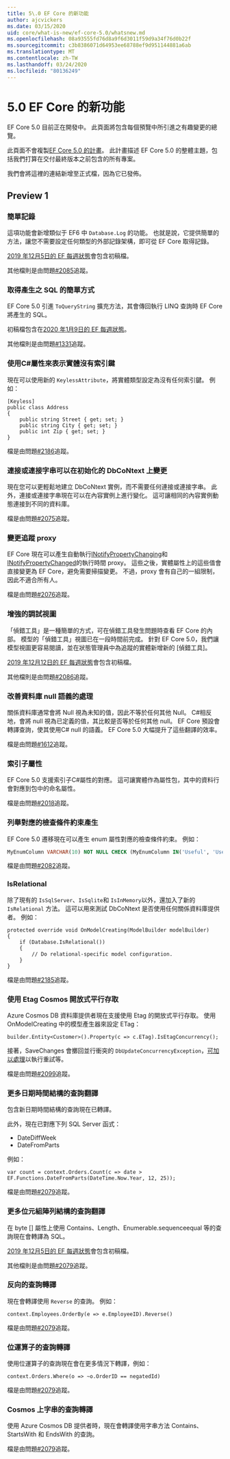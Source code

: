 ```yaml
---
title: 5\.0 EF Core 的新功能
author: ajcvickers
ms.date: 03/15/2020
uid: core/what-is-new/ef-core-5.0/whatsnew.md
ms.openlocfilehash: 08a93555fd76d8a9f6d3011f59d9a34f76d0b22f
ms.sourcegitcommit: c3b8386071d64953ee68788ef9d951144881a6ab
ms.translationtype: MT
ms.contentlocale: zh-TW
ms.lasthandoff: 03/24/2020
ms.locfileid: "80136249"
---
```

# <a name="whats-new-in-ef-core-50"></a>5\.0 EF Core 的新功能

EF Core 5.0 目前正在開發中。
此頁面將包含每個預覽中所引進之有趣變更的總覽。

此頁面不會複製[EF Core 5.0 的計畫](plan.md)。
此計畫描述 EF Core 5.0 的整體主題，包括我們打算在交付最終版本之前包含的所有專案。

我們會將這裡的連結新增至正式檔，因為它已發佈。

## <a name="preview-1"></a>Preview 1

### <a name="simple-logging"></a>簡單記錄

這項功能會新增類似于 EF6 中 `Database.Log` 的功能。
也就是說，它提供簡單的方法，讓您不需要設定任何類型的外部記錄架構，即可從 EF Core 取得記錄。

[2019 年12月5日的 EF 每週狀態](https://github.com/dotnet/efcore/issues/15403#issuecomment-562332863)會包含初稿檔。

其他檔則是由問題[#2085](https://github.com/dotnet/EntityFramework.Docs/issues/2085)追蹤。

### <a name="simple-way-to-get-generated-sql"></a>取得產生之 SQL 的簡單方式

EF Core 5.0 引進 `ToQueryString` 擴充方法，其會傳回執行 LINQ 查詢時 EF Core 將產生的 SQL。

初稿檔包含在[2020 年1月9日的 EF 每週狀態](https://github.com/dotnet/efcore/issues/19549#issuecomment-572823246)。

其他檔則是由問題[#1331](https://github.com/dotnet/EntityFramework.Docs/issues/1331)追蹤。

### <a name="use-a-c-attribute-to-indicate-that-an-entity-has-no-key"></a>使用C#屬性來表示實體沒有索引鍵

現在可以使用新的 `KeylessAttribute`，將實體類型設定為沒有任何索引鍵。
例如：

```CSharp
[Keyless]
public class Address
{
    public string Street { get; set; }
    public string City { get; set; }
    public int Zip { get; set; }
}
```

檔是由問題[#2186](https://github.com/dotnet/EntityFramework.Docs/issues/2186)追蹤。

### <a name="connection-or-connection-string-can-be-changed-on-initialized-dbcontext"></a>連接或連接字串可以在初始化的 DbCoNtext 上變更

現在您可以更輕鬆地建立 DbCoNtext 實例，而不需要任何連接或連接字串。
此外，連接或連接字串現在可以在內容實例上進行變化。
這可讓相同的內容實例動態連接到不同的資料庫。

檔是由問題[#2075](https://github.com/dotnet/EntityFramework.Docs/issues/2075)追蹤。

### <a name="change-tracking-proxies"></a>變更追蹤 proxy

EF Core 現在可以產生自動執行[INotifyPropertyChanging](https://docs.microsoft.com/dotnet/api/system.componentmodel.inotifypropertychanging?view=netcore-3.1)和[INotifyPropertyChanged](https://docs.microsoft.com/dotnet/api/system.componentmodel.inotifypropertychanged?view=netcore-3.1)的執行時間 proxy。
這些之後，實體屬性上的這些值會直接變更為 EF Core，避免需要掃描變更。
不過，proxy 會有自己的一組限制，因此不適合所有人。

檔是由問題[#2076](https://github.com/dotnet/EntityFramework.Docs/issues/2076)追蹤。

### <a name="enhanced-debug-views"></a>增強的調試視圖

「偵錯工具」是一種簡單的方式，可在偵錯工具發生問題時查看 EF Core 的內部。
模型的「偵錯工具」視圖已在一段時間前完成。
針對 EF Core 5.0，我們讓模型視圖更容易閱讀，並在狀態管理員中為追蹤的實體新增新的 [偵錯工具]。

[2019 年12月12日的 EF 每週狀態](https://github.com/dotnet/efcore/issues/15403#issuecomment-565196206)會包含初稿檔。

其他檔則是由問題[#2086](https://github.com/dotnet/EntityFramework.Docs/issues/2086)追蹤。

### <a name="improved-handling-of-database-null-semantics"></a>改善資料庫 null 語義的處理

關係資料庫通常會將 Null 視為未知的值，因此不等於任何其他 Null。
C#相反地，會將 null 視為已定義的值，其比較是否等於任何其他 null。
EF Core 預設會轉譯查詢，使其使用C# null 的語義。
EF Core 5.0 大幅提升了這些翻譯的效率。

檔是由問題[#1612](https://github.com/dotnet/EntityFramework.Docs/issues/1612)追蹤。

### <a name="indexer-properties"></a>索引子屬性

EF Core 5.0 支援索引子C#屬性的對應。
這可讓實體作為屬性包，其中的資料行會對應到包中的命名屬性。

檔是由問題[#2018](https://github.com/dotnet/EntityFramework.Docs/issues/2018)追蹤。

### <a name="generation-of-check-constraints-for-enum-mappings"></a>列舉對應的檢查條件約束產生

EF Core 5.0 遷移現在可以產生 enum 屬性對應的檢查條件約束。
例如：

```SQL
MyEnumColumn VARCHAR(10) NOT NULL CHECK (MyEnumColumn IN('Useful', 'Useless', 'Unknown'))
```

檔是由問題[#2082](https://github.com/dotnet/EntityFramework.Docs/issues/2082)追蹤。

### <a name="isrelational"></a>IsRelational

除了現有的 `IsSqlServer`、`IsSqlite`和 `IsInMemory`以外，還加入了新的 `IsRelational` 方法。
這可以用來測試 DbCoNtext 是否使用任何關係資料庫提供者。
例如：

```CSharp
protected override void OnModelCreating(ModelBuilder modelBuilder)
{
    if (Database.IsRelational())
    {
        // Do relational-specific model configuration.
    }
}
```

檔是由問題[#2185](https://github.com/dotnet/EntityFramework.Docs/issues/2185)追蹤。

### <a name="cosmos-optimistic-concurrency-with-etags"></a>使用 Etag Cosmos 開放式平行存取

Azure Cosmos DB 資料庫提供者現在支援使用 Etag 的開放式平行存取。
使用 OnModelCreating 中的模型產生器來設定 ETag：

```CSharp
builder.Entity<Customer>().Property(c => c.ETag).IsEtagConcurrency();
```

接著，SaveChanges 會擲回並行衝突的 `DbUpdateConcurrencyException`，[可加以處理](https://docs.microsoft.com/ef/core/saving/concurrency)以執行重試等。


檔是由問題[#2099](https://github.com/dotnet/EntityFramework.Docs/issues/2099)追蹤。

### <a name="query-translations-for-more-datetime-constructs"></a>更多日期時間結構的查詢翻譯

包含新日期時間結構的查詢現在已轉譯。

此外，現在已對應下列 SQL Server 函式：
* DateDiffWeek
* DateFromParts

例如：

```CSharp
var count = context.Orders.Count(c => date > EF.Functions.DateFromParts(DateTime.Now.Year, 12, 25));

```

檔是由問題[#2079](https://github.com/dotnet/EntityFramework.Docs/issues/2079)追蹤。

### <a name="query-translations-for-more-byte-array-constructs"></a>更多位元組陣列結構的查詢翻譯

在 byte [] 屬性上使用 Contains、Length、Enumerable.sequenceequal 等的查詢現在會轉譯為 SQL。

[2019 年12月5日的 EF 每週狀態](https://github.com/dotnet/efcore/issues/15403#issuecomment-562332863)會包含初稿檔。

其他檔則是由問題[#2079](https://github.com/dotnet/EntityFramework.Docs/issues/2079)追蹤。

### <a name="query-translation-for-reverse"></a>反向的查詢轉譯

現在會轉譯使用 `Reverse` 的查詢。
例如：

```CSharp
context.Employees.OrderBy(e => e.EmployeeID).Reverse()
```

檔是由問題[#2079](https://github.com/dotnet/EntityFramework.Docs/issues/2079)追蹤。

### <a name="query-translation-for-bitwise-operators"></a>位運算子的查詢轉譯

使用位運算子的查詢現在會在更多情況下轉譯，例如：

```CSharp
context.Orders.Where(o => ~o.OrderID == negatedId)
```

檔是由問題[#2079](https://github.com/dotnet/EntityFramework.Docs/issues/2079)追蹤。

### <a name="query-translation-for-strings-on-cosmos"></a>Cosmos 上字串的查詢轉譯

使用 Azure Cosmos DB 提供者時，現在會轉譯使用字串方法 Contains、StartsWith 和 EndsWith 的查詢。

檔是由問題[#2079](https://github.com/dotnet/EntityFramework.Docs/issues/2079)追蹤。
